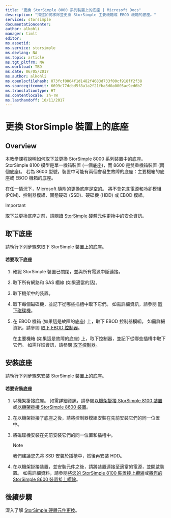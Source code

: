 ```yaml
---
title: "更換 StorSimple 8000 系列裝置上的底座 | Microsoft Docs"
description: "描述如何移除並更換 StorSimple 主要機箱或 EBOD 機箱的底座。"
services: storsimple
documentationcenter: 
author: alkohli
manager: timlt
editor: 
ms.assetid: 
ms.service: storsimple
ms.devlang: NA
ms.topic: article
ms.tgt_pltfrm: NA
ms.workload: TBD
ms.date: 06/05/2017
ms.author: alkohli
ms.openlocfilehash: 073fcf0064f1d1482f4683d733f00cf918ff2f38
ms.sourcegitcommit: 6699c77dcbd5f8a1a2f21fba3d0a0005ac9ed6b7
ms.translationtype: HT
ms.contentlocale: zh-TW
ms.lasthandoff: 10/11/2017
---
```

# <a name="replace-the-chassis-on-your-storsimple-device"></a>更換 StorSimple 裝置上的底座
## <a name="overview"></a>Overview
本教學課程說明如何取下並更換 StorSimple 8000 系列裝置中的底座。 StorSimple 8100 模型是單一機箱裝置 (一個底座)，而 8600 是雙重機箱裝置 (兩個底座)。 若為 8600 型號，裝置中可能有兩個會發生故障的底座：主要機箱的底座或 EBOD 機箱的底座。

在任一情況下，Microsoft 隨附的更換底座是空的。 將不會包含電源和冷卻模組 (PCM)、控制器模組、固態硬碟 (SSD)、硬碟機 (HDD) 或 EBOD 模組。

> [!IMPORTANT]
> 取下並更換底座之前，請閱讀 [StorSimple 硬體元件更換](storsimple-8000-hardware-component-replacement.md)中的安全資訊。


## <a name="remove-the-chassis"></a>取下底座
請執行下列步驟來取下 StorSimple 裝置上的底座。

#### <a name="to-remove-a-chassis"></a>若要取下底座
1. 確認 StorSimple 裝置已關閉，並與所有電源中斷連接。
2. 取下所有網路和 SAS 纜線 (如果適當的話)。
3. 取下機架中的裝置。
4. 取下每個磁碟機，並記下從哪些插槽中取下它們。 如需詳細資訊，請參閱 [取下磁碟機](storsimple-8000-disk-drive-replacement.md#remove-the-disk-drive)。
5. 在 EBOD 機箱 (如果這是故障的底座) 上，取下 EBOD 控制器模組。 如需詳細資訊，請參閱 [取下 EBOD 控制器](storsimple-8000-ebod-controller-replacement.md#remove-an-ebod-controller)。
   
    在主要機箱 (如果這是故障的底座) 上，取下控制器，並記下從哪些插槽中取下它們。 如需詳細資訊，請參閱 [取下控制器](storsimple-8000-controller-replacement.md#remove-a-controller)。

## <a name="install-the-chassis"></a>安裝底座
請執行下列步驟來安裝 StorSimple 裝置上的底座。

#### <a name="to-install-a-chassis"></a>若要安裝底座
1. 以機架掛接底座。 如需詳細資訊，請參閱[以機架掛接 StorSimple 8100 裝置](storsimple-8100-hardware-installation.md#rack-mount-your-storsimple-8100-device)或[以機架掛接 StorSimple 8600 裝置](storsimple-8600-hardware-installation.md#rack-mount-your-storsimple-8600-device)。
2. 在以機架掛接了底座之後，請將控制器模組安裝在先前安裝它們的同一位置中。
3. 將磁碟機安裝在先前安裝它們的同一位置和插槽中。
   
   > [!NOTE]
   > 我們建議您先將 SSD 安裝於插槽中，然後再安裝 HDD。
  
4. 在以機架掛接裝置，並安裝元件之後，請將裝置連接至適當的電源，並開啟裝置。 如需詳細資料，請參閱[將您的 StorSimple 8100 裝置接上纜線](storsimple-8100-hardware-installation.md#cable-your-storsimple-8100-device)或[將您的 StorSimple 8600 裝置接上纜線](storsimple-8600-hardware-installation.md#cable-your-storsimple-8600-device)。

## <a name="next-steps"></a>後續步驟
深入了解 [StorSimple 硬體元件更換](storsimple-8000-hardware-component-replacement.md)。

